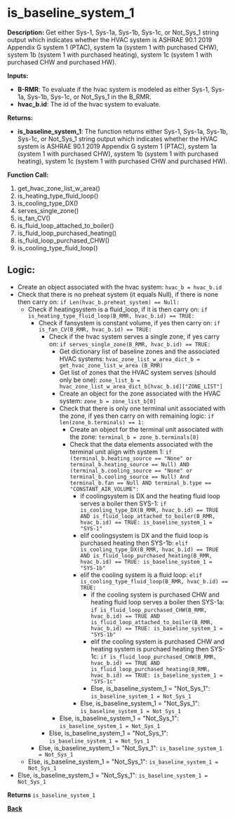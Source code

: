 # is_baseline_system_1  

**Description:** Get either Sys-1, Sys-1a, Sys-1b, Sys-1c, or Not_Sys_1 string output which indicates whether the HVAC system is ASHRAE 90.1 2019 Appendix G system 1 (PTAC), system 1a (system 1 with purchased CHW), system 1b (system 1 with purchased heating), system 1c (system 1 with purchased CHW and purchased HW).  

**Inputs:**  
- **B-RMR**: To evaluate if the hvac system is modeled as either Sys-1, Sys-1a, Sys-1b, Sys-1c, or Not_Sys_1 in the B_RMR.   
- **hvac_b.id**: The id of the hvac system to evaluate.  

**Returns:**  
- **is_baseline_system_1**: The function returns either Sys-1, Sys-1a, Sys-1b, Sys-1c, or Not_Sys_1 string output which indicates whether the HVAC system is ASHRAE 90.1 2019 Appendix G system 1 (PTAC), system 1a (system 1 with purchased CHW), system 1b (system 1 with purchased heating), system 1c (system 1 with purchased CHW and purchased HW).  
 
**Function Call:** 
1. get_hvac_zone_list_w_area()  
2. is_heating_type_fluid_loop()
3. is_cooling_type_DX()
4. serves_single_zone()  
5. is_fan_CV()  
6. is_fluid_loop_attached_to_boiler()
7. is_fluid_loop_purchased_heating()
8. is_fluid_loop_purchased_CHW()
9. is_cooling_type_fluid_loop()

## Logic:    
- Create an object associated with the hvac system: `hvac_b = hvac_b.id`  
- Check that there is no preheat system (it equals Null), if there is none then carry on: `if Len(hvac_b.preheat_system) == Null:`  
    - Check if heatingsystem is a fluid_loop, if it is then carry on: `if is_heating_type_fluid_loop(B_RMR, hvac_b.id) == TRUE:`     
        - Check if fansystem is constant volume, if yes then carry on: `if is_fan_CV(B_RMR, hvac_b.id) == TRUE:`  
            - Check if the hvac system serves a single zone, if yes carry on: `if serves_single_zone(B_RMR, hvac_b.id) == TRUE:`   
                - Get dictionary list of baseline zones and the associated HVAC systems: `hvac_zone_list_w_area_dict_b = get_hvac_zone_list_w_area (B_RMR)`  
                - Get list of zones that the HVAC system serves (should only be one): `zone_list_b = hvac_zone_list_w_area_dict_b[hvac_b.id]["ZONE_LIST"]`  
                - Create an object for the zone associated with the HVAC system: `zone_b = zone_list_b[0]`
                - Check that there is only one terminal unit associated with the zone, if yes then carry on with remaining logic: `if len(zone_b.terminals) == 1:`  
                    - Create an object for the terminal unit associated with the zone: `terminal_b = zone_b.terminals[0]`  
                    - Check that the data elements associated with the terminal unit align with system 1: `if (terminal_b.heating_source == "None" or terminal_b.heating_source == Null) AND (terminal_b.cooling_source == "None" or terminal_b.cooling_source == Null) And terminal_b.fan == Null AND terminal_b.type == "CONSTANT_AIR_VOLUME":`    
                        - if coolingsystem is DX and the heating fluid loop serves a boiler then SYS-1: `if is_cooling_type_DX(B_RMR, hvac_b.id) == TRUE AND is_fluid_loop_attached_to_boiler(B_RMR, hvac_b.id) == TRUE: is_baseline_system_1 = "SYS-1"`
                        - elif coolingsystem is DX and the fluid loop is purchased heating then SYS-1b: `elif is_cooling_type_DX(B_RMR, hvac_b.id) == TRUE AND is_fluid_loop_purchased_heating(B_RMR, hvac_b.id) == TRUE: is_baseline_system_1 = "SYS-1b"`
                        - elif the cooling system is a fluid loop: `elif is_cooling_type_fluid_loop(B_RMR, hvac_b.id) == TRUE:` 
                            - if the cooling system is purchased CHW and heating fluid loop serves a boiler then SYS-1a: `if is_fluid_loop_purchased_CHW(B_RMR, hvac_b.id) == TRUE AND is_fluid_loop_attached_to_boiler(B_RMR, hvac_b.id) == TRUE: is_baseline_system_1 = "SYS-1b"`
                            - elif the cooling system is purchased CHW and heating system is purchaed heating then SYS-1c: `if is_fluid_loop_purchased_CHW(B_RMR, hvac_b.id) == TRUE AND is_fluid_loop_purchased_heating(B_RMR, hvac_b.id) == TRUE: is_baseline_system_1 = "SYS-1c"`
                            - Else, is_baseline_system_1 = "Not_Sys_1": `is_baseline_system_1 = Not_Sys_1`  
                        - Else, is_baseline_system_1 = "Not_Sys_1": `is_baseline_system_1 = Not_Sys_1`
                - Else, is_baseline_system_1 = "Not_Sys_1": `is_baseline_system_1 = Not_Sys_1`
            - Else, is_baseline_system_1 = "Not_Sys_1": `is_baseline_system_1 = Not_Sys_1`
        - Else, is_baseline_system_1 = "Not_Sys_1": `is_baseline_system_1 = Not_Sys_1`
    - Else, is_baseline_system_1 = "Not_Sys_1": `is_baseline_system_1 = Not_Sys_1`
- Else, is_baseline_system_1 = "Not_Sys_1": `is_baseline_system_1 = Not_Sys_1`

**Returns** `is_baseline_system_1`  



**[Back](../_toc.md)**
